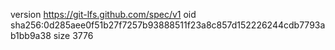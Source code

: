 version https://git-lfs.github.com/spec/v1
oid sha256:0d285aee0f51b27f7257b93888511f23a8c857d152226244cdb7793ab1bb9a38
size 3776
